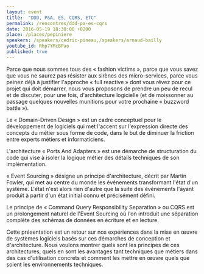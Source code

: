 ```yaml
---
layout: event
title:  "DDD, P&A, ES, CQRS, ETC"
permalink: /rencontres/ddd-pa-es-cqrs
date: 2016-05-19 18:30:00 +0200
place: /places/pepiniere
speakers: /speakers/cedric-pineau,/speakers/arnaud-bailly
youtube_id: Rhp7YMcBPao
published: true
---
```


Parce que nous sommes tous des « fashion victims », parce que vous savez que vous ne saurez pas résister aux sirènes des micro-services, parce vous peinez déjà à justifier l'approche « full reactive » dont vous rêvez pour ce projet qui doit démarrer, nous vous proposons de prendre un peu de recul et de discuter, pour une fois, d'architecture logicielle (et de moissonner au passage quelques nouvelles munitions pour votre prochaine « buzzword battle »). 

Le « Domain-Driven Design » est un cadre conceptuel pour le développement de logiciels qui met l'accent sur l'expression directe des concepts du métier sous forme de code, dans le but de diminuer la friction entre experts métiers et informaticiens.

L'architecture « Ports And Adapters » est une démarche de structuration du code qui vise à isoler la logique métier des détails techniques de son implémentation.

« Event Sourcing » désigne un principe d'architecture, décrit par Martin Fowler, qui met au centre du monde les événements transformant l'état d'un système. L'état n'est alors rien d'autre que la suite des événements l'ayant produit à partir d'un état initial connu et précisément défini.

Le principe de « Command Query Responsibility Separation » ou CQRS est un prolongement naturel de l'Event Sourcing où l'on introduit une séparation complète des schémas de données en écriture et en lecture.

Cette présentation est un retour sur nos expériences dans la mise en œuvre de systèmes logiciels basés sur ces démarches de conception et d'architecture. Nous voulons montrer quels sont les principes de ces architectures, quels en sont les avantages tant techniques que métiers dans des cas d'utilisation concrets et comment les mettre en œuvre quels que soient les environnements techniques.
